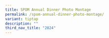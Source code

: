 ```yaml
---
title: SPOM Annual Dinner Photo Montage
permalink: /spom-annual-dinner-photo-montage/
variant: tiptap
description: ""
third_nav_title: "2024"
---
```

